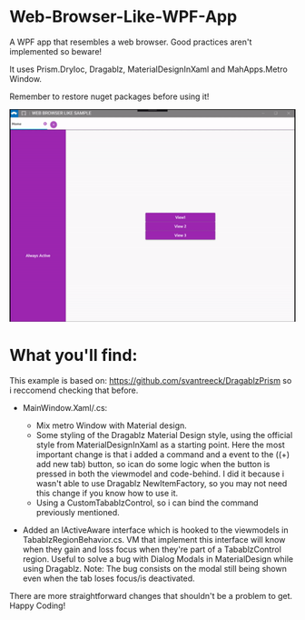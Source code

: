 # Web-Browser-Like-WPF-App
A WPF app that resembles a web browser. Good practices aren't implemented so beware!

It uses Prism.DryIoc, Dragablz, MaterialDesignInXaml and MahApps.Metro Window.

Remember to restore nuget packages before using it!

![](demo.gif)

# What you'll find:

This example is based on: https://github.com/svantreeck/DragablzPrism so i reccomend checking that before.

- MainWindow.Xaml/.cs:
  - Mix metro Window with Material design.
  - Some styling of the Dragablz Material Design style, using the official style from MaterialDesignInXaml as a starting point. Here the most important change is that i added a command and a event to the ((+) add new tab) button, so ican do some logic when the button is pressed in both the viewmodel and code-behind. I did it because i wasn't able to use Dragablz NewItemFactory, so you may not need this change if you know how to use it.
  - Using a CustomTabablzControl, so i can bind the command previously mentioned.
  
- Added an IActiveAware interface which is hooked to the viewmodels in TabablzRegionBehavior.cs. VM that implement this interface will know when they gain and loss focus when they're part of a TabablzControl region. Useful to solve a bug with Dialog Modals in MaterialDesign while using Dragablz. Note: The bug consists on the modal still being shown even when the tab loses focus/is deactivated.

There are more straightforward changes that shouldn't be a problem to get. Happy Coding!
